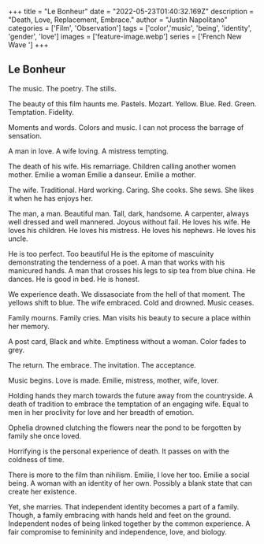 +++
title =  "Le Bonheur"
date = "2022-05-23T01:40:32.169Z"
description = "Death, Love, Replacement, Embrace."
author = "Justin Napolitano"
categories = ['Film', 'Observation']
tags = ['color','music', 'being', 'identity', 'gender', 'love']
images = ['feature-image.webp']
series = ['French New Wave ']
+++

## Le Bonheur

The music.  The poetry.  The stills.  

The beauty of this film haunts me.  Pastels.  Mozart.  Yellow.  Blue.  Red. Green.  Temptation.  Fidelity.

Moments and words.  Colors and music.  I can not process the barrage of sensation.

A man in love.  A wife loving.  A mistress tempting.   

The death of his wife.  His remarriage.  Children calling another women mother.  Emilie a woman  Emilie a danseur.  Emilie a mother.  

The wife.  Traditional.  Hard working.  Caring.  She cooks.  She sews.  She likes it when he has enjoys her.    

The man, a man.  Beautiful man.  Tall, dark, handsome.  A carpenter, always well dressed and well mannered.  Joyous without fail.  He loves his wife.  He loves his children.  He loves his mistress.  He loves his nephews.  He loves his uncle.

He is too perfect.  Too beautiful  He is the epitome of mascuinity demonstrating the tenderness of a poet.  A man that works with his manicured hands.  A man that crosses his legs to sip tea from blue china.  He dances.  He is good in bed. He is honest.  


We experience death.  We dissasociate from the hell of that moment.  The yellows shift to blue.  The wife embraced.  Cold and drowned.  Music ceases.

Family mourns. Family cries.  Man visits his beauty to secure a place within her memory.  

A post card, Black and white.  Emptiness without a woman.  Color fades to grey.  

The return.  The embrace.  The invitation.  The acceptance.

Music begins.  Love is made.  Emilie, mistress, mother, wife, lover. 

Holding hands they march towards the future away from the countryside.  A death of tradition to embrace the temptation of an engaging wife. Equal to men in her proclivity for love and her breadth of emotion.  

Ophelia drowned clutching the flowers near the pond to be forgotten by family she once loved.  

Horrifying is the personal experience of death.  It passes on with the coldness of time.  

There is more to the film than nihilism.  Emilie, I love her too.  Emilie a social being.  A woman with an identity of her own.  Possibly a blank state that can create her existence.  

Yet, she marries.  That independent identity becomes a part of a family.  Though, a family embracing with hands held and feet on the ground.  Independent nodes of being linked together by the common experience.  A fair compromise to femininity and independence, love, and biology.  
